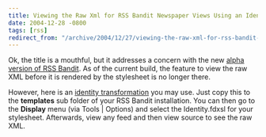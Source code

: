 ```yaml
---
title: Viewing the Raw Xml for RSS Bandit Newspaper Views Using an Identity Transformation
date: 2004-12-28 -0800
tags: [rss]
redirect_from: "/archive/2004/12/27/viewing-the-raw-xml-for-rss-bandit-newspaper-views-using-an-identity-transformation.aspx/"
---
```


Ok, the title is a mouthful, but it addresses a concern with the new
[alpha version of RSS
Bandit](http://www.25hoursaday.com/weblog/PermaLink.aspx?guid=a0007553-f42b-430c-beb5-39a82ebc7560).
As of the current build, the feature to view the raw XML before it is
rendered by the stylesheet is no longer there.

However, here is an [identity
transformation](https://haacked.com/xslt/identity.zip) you may use. Just
copy this to the **templates** sub folder of your RSS Bandit
installation. You can then go to the **Display** menu (via Tools |
Options) and select the Identity.fdxsl for your stylesheet. Afterwards,
view any feed and then view source to see the raw XML.

